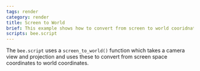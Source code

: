 ```yaml
---
tags: render
category: render
title: Screen to World
brief: This example shows how to convert from screen to world cooridnates while using a camera.
scripts: bee.script
---
```


The `bee.script` uses a `screen_to_world()` function which takes a camera view and projection and uses these to convert from screen space coordinates to world coordinates.